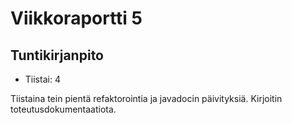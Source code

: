 # Viikkoraportti 5

## Tuntikirjanpito
* Tiistai: 4

Tiistaina tein pientä refaktorointia ja javadocin päivityksiä. Kirjoitin toteutusdokumentaatiota.
